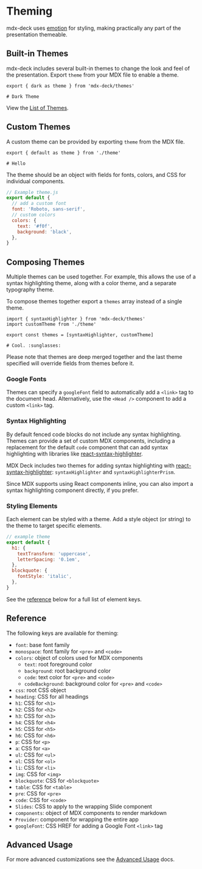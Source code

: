 # Theming

mdx-deck uses [emotion][] for styling, making practically any part of the presentation themeable.

## Built-in Themes

mdx-deck includes several built-in themes to change the look and feel of the presentation.
Export `theme` from your MDX file to enable a theme.

```mdx
export { dark as theme } from 'mdx-deck/themes'

# Dark Theme
```

View the [List of Themes](themes.md).

## Custom Themes

A custom theme can be provided by exporting `theme` from the MDX file.

```mdx
export { default as theme } from './theme'

# Hello
```

The theme should be an object with fields for fonts, colors, and CSS for individual components.

```js
// Example theme.js
export default {
  // add a custom font
  font: 'Roboto, sans-serif',
  // custom colors
  colors: {
    text: '#f0f',
    background: 'black',
  },
}
```

## Composing Themes

Multiple themes can be used together.
For example, this allows the use of a syntax highlighting theme,
along with a color theme, and a separate typography theme.

To compose themes together export a `themes` array instead of a single theme.

```mdx
import { syntaxHighlighter } from 'mdx-deck/themes'
import customTheme from './theme'

export const themes = [syntaxHighlighter, customTheme]

# Cool. :sunglasses:
```

Please note that themes are deep merged together and the last theme specified will override fields from themes before it.

### Google Fonts

Themes can specify a `googleFont` field to automatically add a `<link>` tag to the document head.
Alternatively, use the `<Head />` component to add a custom `<link>` tag.

### Syntax Highlighting

By default fenced code blocks do not include any syntax highlighting.
Themes can provide a set of custom MDX components, including a replacement for the default `code` component that can add syntax highlighting with libraries like [react-syntax-highlighter][].

MDX Deck includes two themes for adding syntax highlighting with [react-syntax-highlighter][]: `syntaxHighlighter` and `syntaxHighlighterPrism`.

Since MDX supports using React components inline, you can also import a syntax highlighting component directly, if you prefer.

### Styling Elements

Each element can be styled with a theme.
Add a style object (or string) to the theme to target specific elements.

```js
// example theme
export default {
  h1: {
    textTransform: 'uppercase',
    letterSpacing: '0.1em',
  },
  blockquote: {
    fontStyle: 'italic',
  },
}
```

See the [reference](#reference) below for a full list of element keys.

## Reference

The following keys are available for theming:

- `font`: base font family
- `monospace`: font family for `<pre>` and `<code>`
- `colors`: object of colors used for MDX components
  - `text`: root foreground color
  - `background`: root background color
  - `code`: text color for `<pre>` and `<code>`
  - `codeBackground`: background color for `<pre>` and `<code>`
- `css`: root CSS object
- `heading`: CSS for all headings
- `h1`: CSS for `<h1>`
- `h2`: CSS for `<h2>`
- `h3`: CSS for `<h3>`
- `h4`: CSS for `<h4>`
- `h5`: CSS for `<h5>`
- `h6`: CSS for `<h6>`
- `p`: CSS for `<p>`
- `a`: CSS for `<a>`
- `ul`: CSS for `<ul>`
- `ol`: CSS for `<ol>`
- `li`: CSS for `<li>`
- `img`: CSS for `<img>`
- `blockquote`: CSS for `<blockquote>`
- `table`: CSS for `<table>`
- `pre`: CSS for `<pre>`
- `code`: CSS for `<code>`
- `Slides`: CSS to apply to the wrapping Slide component
- `components`: object of MDX components to render markdown
- `Provider`: component for wrapping the entire app
- `googleFont`: CSS HREF for adding a Google Font `<link>` tag

## Advanced Usage

For more advanced customizations see the [Advanced Usage](advanced.md) docs.

[emotion]: https://emotion.sh
[mdx]: https://github.com/mdx-js/mdx
[react-syntax-highlighter]: https://github.com/conorhastings/react-syntax-highlighter
